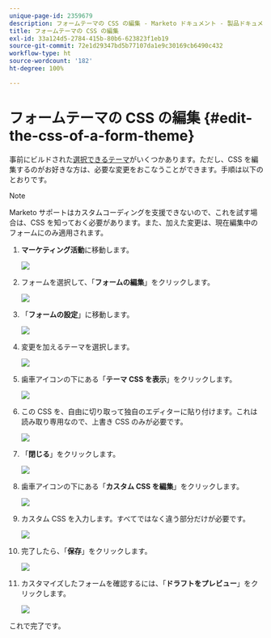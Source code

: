 ```yaml
---
unique-page-id: 2359679
description: フォームテーマの CSS の編集 - Marketo ドキュメント - 製品ドキュメント
title: フォームテーマの CSS の編集
exl-id: 33a124d5-2784-415b-80b6-623823f1eb19
source-git-commit: 72e1d29347bd5b77107da1e9c30169cb6490c432
workflow-type: ht
source-wordcount: '182'
ht-degree: 100%

---
```


# フォームテーマの CSS の編集 {#edit-the-css-of-a-form-theme}

事前にビルドされた[選択できるテーマ](/help/marketo/product-docs/demand-generation/forms/creating-a-form/select-a-form-theme.md)がいくつかあります。ただし、CSS を編集するのがお好きな方は、必要な変更をおこなうことができます。手順は以下のとおりです。

>[!NOTE]
>
>Marketo サポートはカスタムコーディングを支援できないので、これを試す場合は、CSS を知っておく必要があります。また、加えた変更は、現在編集中のフォームにのみ適用されます。

1. **マーケティング活動**&#x200B;に移動します。

   ![](assets/login-marketing-activities-5.png)

1. フォームを選択して、「**フォームの編集**」をクリックします。

   ![](assets/image2014-9-15-14-3a37-3a7.png)

1. 「**フォームの設定**」に移動します。

   ![](assets/image2014-9-15-14-3a37-3a42.png)

1. 変更を加えるテーマを選択します。

   ![](assets/image2014-9-15-14-3a37-3a54.png)

1. 歯車アイコンの下にある「**テーマ CSS を表示**」をクリックします。

   ![](assets/image2014-9-15-14-3a38-3a18.png)

1. この CSS を、自由に切り取って独自のエディターに貼り付けます。これは読み取り専用なので、上書き CSS のみが必要です。

   ![](assets/image2014-9-15-14-3a38-3a29.png)

1. 「**閉じる**」をクリックします。

   ![](assets/image2014-9-15-14-3a38-3a46.png)

1. 歯車アイコンの下にある「**カスタム CSS を編集**」をクリックします。

   ![](assets/image2014-9-15-14-3a39-3a5.png)

1. カスタム CSS を入力します。すべてではなく違う部分だけが必要です。

   ![](assets/image2014-9-15-14-3a39-3a21.png)

1. 完了したら、「**保存**」をクリックします。

   ![](assets/image2014-9-15-14-3a39-3a30.png)

1. カスタマイズしたフォームを確認するには、「**ドラフトをプレビュー**」をクリックします。

   ![](assets/image2014-9-15-14-3a39-3a50.png)

これで完了です。
